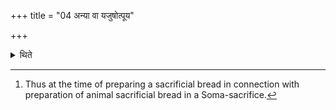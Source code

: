 +++
title = "04 अन्या वा यजुषोत्पूय"

+++

<details><summary>थिते</summary>

4. Or rather any other water after having purified it, in case, when he does not get the Praṇītā (carried forth water).[^1]  

[^1]: Thus at the time of preparing a sacrificial bread in connection with
preparation of animal sacrificial bread in a Soma-sacrifice.
</details>
